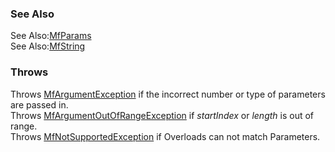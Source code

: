 ### See Also
See Also:[MfParams](MfParams.html)  
See Also:[MfString](MfString.html)  

### Throws  
Throws [MfArgumentException](MfArgumentException.html)  if the incorrect number or type of parameters are passed in.  
Throws [MfArgumentOutOfRangeException](MfArgumentOutOfRangeException.html) if *startIndex* or
*length* is out of range.  
Throws [MfNotSupportedException](MfNotSupportedException.html) if Overloads can not match Parameters.